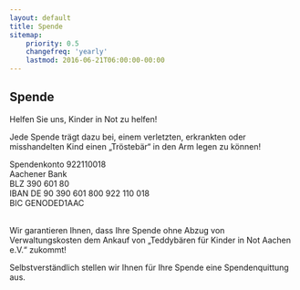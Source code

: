 ```yaml
---
layout: default
title: Spende
sitemap:
    priority: 0.5
    changefreq: 'yearly'
    lastmod: 2016-06-21T06:00:00-00:00
---
```


## Spende

Helfen Sie uns, Kinder in Not zu helfen!

Jede Spende trägt dazu bei, einem verletzten, erkrankten oder misshandelten Kind einen „Tröstebär“ in den Arm legen zu können!

Spendenkonto 922110018<br/>
Aachener Bank<br/>
BLZ 390 601 80<br/>
IBAN DE 90 390 601 800 922 110 018<br/>
BIC GENODED1AAC<br/>
<br/>

Wir garantieren Ihnen, dass Ihre Spende ohne Abzug von Verwaltungskosten dem Ankauf von „Teddybären für Kinder in Not Aachen e.V.“ zukommt!

Selbstverständlich stellen wir Ihnen für Ihre Spende eine Spendenquittung aus.
